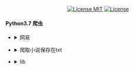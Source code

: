 <p align="center">
  <a href="https://www.skillnull.com"><img src="https://skillnull.com/others/images/brand/MIT.svg" alt="License MIT"></a>
    <a href="https://996.icu"><img src="https://img.shields.io/badge/link-996.icu-red.svg" alt="License"></a>
</p>

#### Python3.7 爬虫

* <details>
     <summary>网易</summary>
     
	 - [网易云音乐评论](/Netease/Get-Cloud-Music-Comments.py)
 </details>

* <details>
     <summary>爬取小说保存在txt</summary>
     
	 - [墨菲定律](/GetBooks/MoFeiDingLv.py)
 </details>
 
 * <details>
      <summary>lib</summary>
      
 	 - [设置代理池](/lib/SetProxiesPool.py)
  </details>